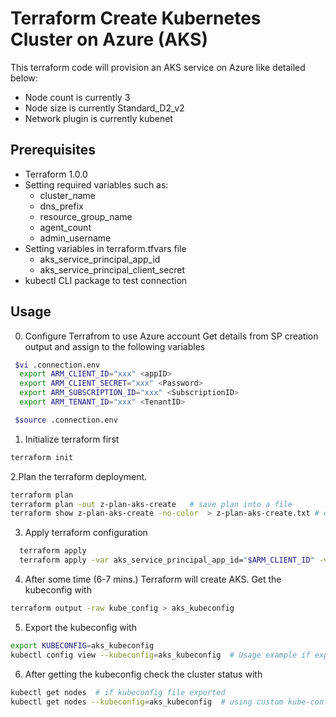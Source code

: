 # Terraform Create Kubernetes Cluster on Azure (AKS)

This terraform code will provision an AKS service on Azure like detailed below:
* Node count is currently 3
* Node size is currently Standard_D2_v2
* Network plugin is currently kubenet

## Prerequisites

* Terraform 1.0.0
* Setting required variables such as:
  - cluster_name
  - dns_prefix
  - resource_group_name
  - agent_count
  - admin_username
* Setting variables in terraform.tfvars file
  - aks_service_principal_app_id
  - aks_service_principal_client_secret
* kubectl CLI package to test connection


## Usage
0. Configure Terrafrom to use Azure account
Get details from SP creation output and assign to the following variables
```bash
 $vi .connection.env
  export ARM_CLIENT_ID="xxx" <appID>
  export ARM_CLIENT_SECRET="xxx" <Password>
  export ARM_SUBSCRIPTION_ID="xxx" <SubscriptionID>
  export ARM_TENANT_ID="xxx" <TenantID>

 $source .connection.env
```
1. Initialize terraform first
  ```bash
  terraform init
  ```
2.Plan the terraform deployment.
  ```bash
  terraform plan
  terraform plan -out z-plan-aks-create   # save plan into a file
  terraform show z-plan-aks-create -no-color  > z-plan-aks-create.txt # dump plan into plain text file
  
  ```
3. Apply terraform configuration
  ```bash
    terraform apply
    terraform apply -var aks_service_principal_app_id="$ARM_CLIENT_ID" -var aks_service_principal_client_secret="$ARM_CLIENT_SECRET"
  ```
4. After some time (6-7 mins.) Terraform will create AKS. Get the kubeconfig with
  ```bash
  terraform output -raw kube_config > aks_kubeconfig
  ```
5. Export the kubeconfig with
  ```bash
  export KUBECONFIG=aks_kubeconfig  
  kubectl config view --kubeconfig=aks_kubeconfig  # Usage example if export is not used
  ```
6. After getting the kubeconfig check the cluster status with
  ```bash
  kubectl get nodes  # if kubeconfig file exported 
  kubectl get nodes --kubeconfig=aks_kubeconfig  # using custom kube-config file
  ```